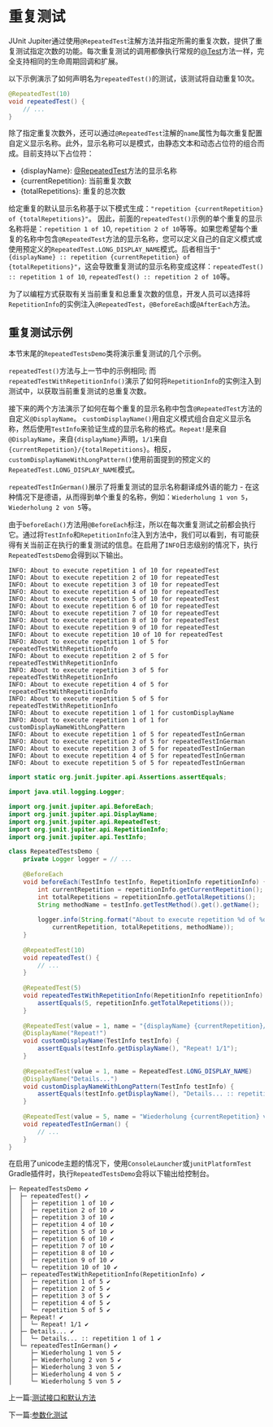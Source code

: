 # 重复测试

JUnit Jupiter通过使用`@RepeatedTest`注解方法并指定所需的重复次数，提供了重复测试指定次数的功能。每次重复测试的调用都像执行常规的[@Test](https://github.com/Test)方法一样，完全支持相同的生命周期回调和扩展。

以下示例演示了如何声明名为`repeatedTest()`的测试，该测试将自动重复10次。

```java
@RepeatedTest(10)
void repeatedTest() {
    // ...
}
```

除了指定重复次数外，还可以通过`@RepeatedTest`注解的`name`属性为每次重复配置自定义显示名称。此外，显示名称可以是模式，由静态文本和动态占位符的组合而成。目前支持以下占位符：

- {displayName}: [@RepeatedTest](https://github.com/RepeatedTest)方法的显示名称
- {currentRepetition}: 当前重复次数
- {totalRepetitions}: 重复的总次数

给定重复的默认显示名称基于以下模式生成：`"repetition {currentRepetition} of {totalRepetitions}"`。 因此，前面的`repeatedTest()`示例的单个重复的显示名称将是：`repetition 1 of 1`0, `repetition 2 of 10`等等。如果您希望每个重复的名称中包含`@RepeatedTest`方法的显示名称，您可以定义自己的自定义模式或使用预定义的`RepeatedTest.LONG_DISPLAY_NAME`模式。后者相当于`"{displayName} :: repetition {currentRepetition} of {totalRepetitions}"`，这会导致重复测试的显示名称变成这样：`repeatedTest() :: repetition 1 of 10`, `repeatedTest() :: repetition 2 of 10`等。

为了以编程方式获取有关当前重复和总重复次数的信息，开发人员可以选择将`RepetitionInfo`的实例注入`@RepeatedTest`，`@BeforeEach`或`@AfterEach`方法。

## 重复测试示例

本节末尾的`RepeatedTestsDemo`类将演示重复测试的几个示例。

`repeatedTest()`方法与上一节中的示例相同; 而`repeatedTestWithRepetitionInfo()`演示了如何将`RepetitionInfo`的实例注入到测试中，以获取当前重复测试的总重复次数。

接下来的两个方法演示了如何在每个重复的显示名称中包含`@RepeatedTest`方法的自定义`@DisplayName`。 `customDisplayName()`用自定义模式组合自定义显示名称，然后使用`TestInfo`来验证生成的显示名称的格式。`Repeat!`是来自`@DisplayName`，来自`{displayName}`声明，`1/1`来自`{currentRepetition}/{totalRepetitions}`。相反，`customDisplayNameWithLongPattern()`使用前面提到的预定义的`RepeatedTest.LONG_DISPLAY_NAME`模式。

`repeatedTestInGerman()`展示了将重复测试的显示名称翻译成外语的能力 - 在这种情况下是德语，从而得到单个重复的名称，例如：`Wiederholung 1 von 5`，`Wiederholung 2 von 5`等。

由于`beforeEach()`方法用`@BeforeEach`标注，所以在每次重复测试之前都会执行它。通过将`TestInfo`和`RepetitionInfo`注入到方法中，我们可以看到，有可能获得有关当前正在执行的重复测试的信息。在启用了`INFO`日志级别的情况下，执行`RepeatedTestsDemo`会得到以下输出。

```
INFO: About to execute repetition 1 of 10 for repeatedTest
INFO: About to execute repetition 2 of 10 for repeatedTest
INFO: About to execute repetition 3 of 10 for repeatedTest
INFO: About to execute repetition 4 of 10 for repeatedTest
INFO: About to execute repetition 5 of 10 for repeatedTest
INFO: About to execute repetition 6 of 10 for repeatedTest
INFO: About to execute repetition 7 of 10 for repeatedTest
INFO: About to execute repetition 8 of 10 for repeatedTest
INFO: About to execute repetition 9 of 10 for repeatedTest
INFO: About to execute repetition 10 of 10 for repeatedTest
INFO: About to execute repetition 1 of 5 for repeatedTestWithRepetitionInfo
INFO: About to execute repetition 2 of 5 for repeatedTestWithRepetitionInfo
INFO: About to execute repetition 3 of 5 for repeatedTestWithRepetitionInfo
INFO: About to execute repetition 4 of 5 for repeatedTestWithRepetitionInfo
INFO: About to execute repetition 5 of 5 for repeatedTestWithRepetitionInfo
INFO: About to execute repetition 1 of 1 for customDisplayName
INFO: About to execute repetition 1 of 1 for customDisplayNameWithLongPattern
INFO: About to execute repetition 1 of 5 for repeatedTestInGerman
INFO: About to execute repetition 2 of 5 for repeatedTestInGerman
INFO: About to execute repetition 3 of 5 for repeatedTestInGerman
INFO: About to execute repetition 4 of 5 for repeatedTestInGerman
INFO: About to execute repetition 5 of 5 for repeatedTestInGerman
```



```java
import static org.junit.jupiter.api.Assertions.assertEquals;

import java.util.logging.Logger;

import org.junit.jupiter.api.BeforeEach;
import org.junit.jupiter.api.DisplayName;
import org.junit.jupiter.api.RepeatedTest;
import org.junit.jupiter.api.RepetitionInfo;
import org.junit.jupiter.api.TestInfo;

class RepeatedTestsDemo {
    private Logger logger = // ...
        
    @BeforeEach
    void beforeEach(TestInfo testInfo, RepetitionInfo repetitionInfo) {
        int currentRepetition = repetitionInfo.getCurrentRepetition();
        int totalRepetitions = repetitionInfo.getTotalRepetitions();
        String methodName = testInfo.getTestMethod().get().getName();
        
        logger.info(String.format("About to execute repetition %d of %d for %s", //
            currentRepetition, totalRepetitions, methodName));
    }
    
    @RepeatedTest(10)
    void repeatedTest() {
        // ...
    }
    
    @RepeatedTest(5)
    void repeatedTestWithRepetitionInfo(RepetitionInfo repetitionInfo) {
        assertEquals(5, repetitionInfo.getTotalRepetitions());
    }
    
    @RepeatedTest(value = 1, name = "{displayName} {currentRepetition}/{totalRepetitions}")
    @DisplayName("Repeat!")
    void customDisplayName(TestInfo testInfo) {
        assertEquals(testInfo.getDisplayName(), "Repeat! 1/1");
    }
    
    @RepeatedTest(value = 1, name = RepeatedTest.LONG_DISPLAY_NAME)
    @DisplayName("Details...")
    void customDisplayNameWithLongPattern(TestInfo testInfo) {
        assertEquals(testInfo.getDisplayName(), "Details... :: repetition 1 of 1");
    }
    
    @RepeatedTest(value = 5, name = "Wiederholung {currentRepetition} von {totalRepetitions}")
    void repeatedTestInGerman() {
        // ...
    }
}
```

在启用了unicode主题的情况下，使用`ConsoleLauncher`或`junitPlatformTest` Gradle插件时，执行`RepeatedTestsDemo`会将以下输出给控制台。

```
├─ RepeatedTestsDemo ✔
│  ├─ repeatedTest() ✔
│  │  ├─ repetition 1 of 10 ✔
│  │  ├─ repetition 2 of 10 ✔
│  │  ├─ repetition 3 of 10 ✔
│  │  ├─ repetition 4 of 10 ✔
│  │  ├─ repetition 5 of 10 ✔
│  │  ├─ repetition 6 of 10 ✔
│  │  ├─ repetition 7 of 10 ✔
│  │  ├─ repetition 8 of 10 ✔
│  │  ├─ repetition 9 of 10 ✔
│  │  └─ repetition 10 of 10 ✔
│  ├─ repeatedTestWithRepetitionInfo(RepetitionInfo) ✔
│  │  ├─ repetition 1 of 5 ✔
│  │  ├─ repetition 2 of 5 ✔
│  │  ├─ repetition 3 of 5 ✔
│  │  ├─ repetition 4 of 5 ✔
│  │  └─ repetition 5 of 5 ✔
│  ├─ Repeat! ✔
│  │  └─ Repeat! 1/1 ✔
│  ├─ Details... ✔
│  │  └─ Details... :: repetition 1 of 1 ✔
│  └─ repeatedTestInGerman() ✔
│     ├─ Wiederholung 1 von 5 ✔
│     ├─ Wiederholung 2 von 5 ✔
│     ├─ Wiederholung 3 von 5 ✔
│     ├─ Wiederholung 4 von 5 ✔
│     └─ Wiederholung 5 von 5 ✔
```

上一篇:[测试接口和默认方法](https://www.bookstack.cn/read/junit5/guide-writing-tests-test-interfaces-and-default-methods.md)

下一篇:[参数化测试](https://www.bookstack.cn/read/junit5/guide-writing-tests-parameterized-tests.md)